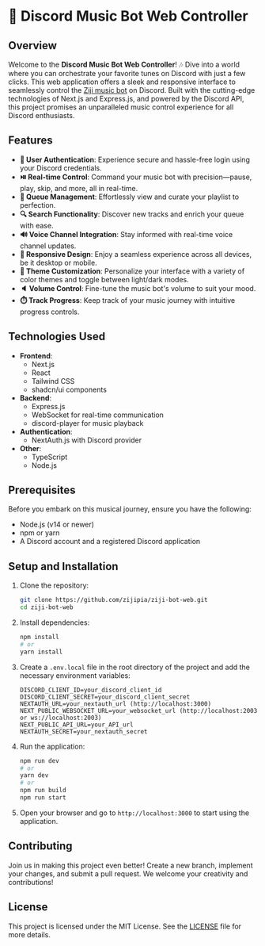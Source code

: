 # 🎵 Discord Music Bot Web Controller

## Overview

Welcome to the **Discord Music Bot Web Controller**! 🎶 Dive into a world where you can orchestrate
your favorite tunes on Discord with just a few clicks. This web application offers a sleek and
responsive interface to seamlessly control the
[Ziji music bot](https://github.com/zijipia/Ziji-bot-discord) on Discord. Built with the
cutting-edge technologies of Next.js and Express.js, and powered by the Discord API, this project
promises an unparalleled music control experience for all Discord enthusiasts.

## Features

- **🔐 User Authentication**: Experience secure and hassle-free login using your Discord
  credentials.
- **⏯️ Real-time Control**: Command your music bot with precision—pause, play, skip, and more, all
  in real-time.
- **📜 Queue Management**: Effortlessly view and curate your playlist to perfection.
- **🔍 Search Functionality**: Discover new tracks and enrich your queue with ease.
- **🔊 Voice Channel Integration**: Stay informed with real-time voice channel updates.
- **📱 Responsive Design**: Enjoy a seamless experience across all devices, be it desktop or mobile.
- **🎨 Theme Customization**: Personalize your interface with a variety of color themes and toggle
  between light/dark modes.
- **🔈 Volume Control**: Fine-tune the music bot's volume to suit your mood.
- **⏱️ Track Progress**: Keep track of your music journey with intuitive progress controls.

## Technologies Used

- **Frontend**:
  - Next.js
  - React
  - Tailwind CSS
  - shadcn/ui components
- **Backend**:
  - Express.js
  - WebSocket for real-time communication
  - discord-player for music playback
- **Authentication**:
  - NextAuth.js with Discord provider
- **Other**:
  - TypeScript
  - Node.js

## Prerequisites

Before you embark on this musical journey, ensure you have the following:

- Node.js (v14 or newer)
- npm or yarn
- A Discord account and a registered Discord application

## Setup and Installation

1. Clone the repository:

   ```bash
   git clone https://github.com/zijipia/ziji-bot-web.git
   cd ziji-bot-web
   ```

2. Install dependencies:

   ```bash
   npm install
   # or
   yarn install
   ```

3. Create a `.env.local` file in the root directory of the project and add the necessary environment
   variables:

   ```plaintext
   DISCORD_CLIENT_ID=your_discord_client_id
   DISCORD_CLIENT_SECRET=your_discord_client_secret
   NEXTAUTH_URL=your_nextauth_url (http://localhost:3000)
   NEXT_PUBLIC_WEBSOCKET_URL=your_websocket_url (http://localhost:2003 or ws://localhost:2003)
   NEXT_PUBLIC_API_URL=your_API_url
   NEXTAUTH_SECRET=your_nextauth_secret
   ```

4. Run the application:

   ```bash
   npm run dev
   # or
   yarn dev
   # or
   npm run build
   npm run start
   ```

5. Open your browser and go to `http://localhost:3000` to start using the application.

## Contributing

Join us in making this project even better! Create a new branch, implement your changes, and submit
a pull request. We welcome your creativity and contributions!

## License

This project is licensed under the MIT License. See the [LICENSE](LICENSE) file for more details.
